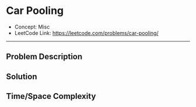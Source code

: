 # Car Pooling

- Concept: Misc
- LeetCode Link: https://leetcode.com/problems/car-pooling/

---

## Problem Description

## Solution

## Time/Space Complexity

